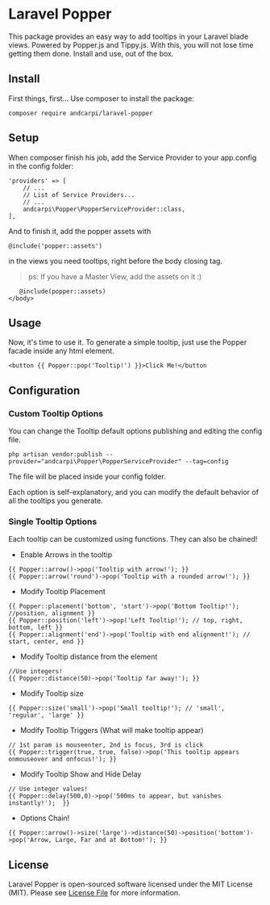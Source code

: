 # Laravel Popper

This package provides an easy way to add tooltips in your Laravel blade views. Powered by Popper.js and Tippy.js.
With this, you will not lose time getting them done. Install and use, out of the box. 

## Install

First things, first... Use composer to install the package:

```
composer require andcarpi/laravel-popper
```

## Setup

When composer finish his job, add the Service Provider to your app.config in the config folder:

```
'providers' => [
    // ...
    // List of Service Providers...
    // ...
    andcarpi\Popper\PopperServiceProvider::class,
],
```

And to finish it, add the popper assets with
 
```
@include('popper::assets')
``` 

in the views you need tooltips, right before the body closing tag. 
> ps: If you have a Master View, add the assets on it :)

```
   @include(popper::assets)
</body>
```

## Usage

Now, it's time to use it. To generate a simple tooltip, just use the Popper facade inside any html element.

```
<button {{ Popper::pop('Tooltip!') }}>Click Me!</button
```

## Configuration

### Custom Tooltip Options 

You can change the Tooltip default options publishing and editing the config file.

```
php artisan vendor:publish --provider="andcarpi\Popper\PopperServiceProvider" --tag=config
```

The file will be placed inside your config folder. 

Each option is self-explanatory, and you can modify the default behavior of all the tooltips you generate.

### Single Tooltip Options

Each tooltip can be customized using functions. They can also be chained!

- Enable Arrows in the tooltip
```
{{ Popper::arrow()->pop('Tooltip with arrow!'); }}
{{ Popper::arrow('round')->pop('Tooltip with a rounded arrow!'); }}
```

- Modify Tooltip Placement
```
{{ Popper::placement('bottom', 'start')->pop('Bottom Tooltip!'); //position, alignment }}
{{ Popper::position('left')->pop('Left Tooltip!'); // top, right, bottom, left }}
{{ Popper::alignment('end')->pop('Tooltip with end alignment!'); // start, center, end }}
```

- Modify Tooltip distance from the element
```
//Use integers!
{{ Popper::distance(50)->pop('Tooltip far away!'); }}
```

- Modify Tooltip size
```
{{ Popper::size('small')->pop('Small tooltip!'); // 'small', 'regular', 'large' }}
```

- Modify Tooltip Triggers (What will make tooltip appear)
```
// 1st param is mouseenter, 2nd is focus, 3rd is click
{{ Popper::trigger(true, true, false)->pop('This tooltip appears onmouseover and onfocus!'); }} 
```

- Modify Tooltip Show and Hide Delay
```
// Use integer values! 
{{ Popper::delay(500,0)->pop('500ms to appear, but vanishes instantly!');  }}
```

- Options Chain!
```
{{ Popper::arrow()->size('large')->distance(50)->position('bottom')->pop('Arrow, Large, Far and at Bottom!'); }}
```

## License

Laravel Popper is open-sourced software licensed under the MIT License (MIT). Please see [License File](LICENSE.md) for more information.
